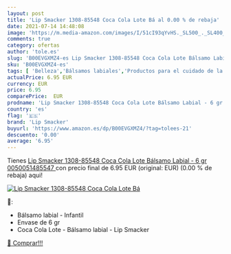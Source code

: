 ```yaml
---
layout: post
title: 'Lip Smacker 1308-85548 Coca Cola Lote Bá al 0.00 % de rebaja'
date: 2021-07-14 14:48:08
image: 'https://m.media-amazon.com/images/I/51cI93qYvHS._SL500_._SL400_.jpg'
comments: true
category: ofertas
author: 'tole.es'
slug: 'B00EVGXMZ4-es Lip Smacker 1308-85548 Coca Cola Lote Bálsamo Labial - 6...'
sku: 'B00EVGXMZ4-es'
tags: [ 'Belleza','Bálsamos labiales','Productos para el cuidado de la piel','Productos para el cuidado de los labios','coca','cola','lip smacker', ]
actualPrice: 6.95 EUR
currency: EUR
price: 6.95
comparePrice:  EUR
prodname: 'Lip Smacker 1308-85548 Coca Cola Lote Bálsamo Labial - 6 gr  0050051485547 '
country: 'es'
flag: '🇪🇸'
brand: 'Lip Smacker'
buyurl: 'https://www.amazon.es/dp/B00EVGXMZ4/?tag=tolees-21'
descuento: '0.00'
average: '6.95'
---
```


Tienes [Lip Smacker 1308-85548 Coca Cola Lote Bálsamo Labial - 6 gr  0050051485547 ](https://www.amazon.es/dp/B00EVGXMZ4/?tag=tolees-21) con precio final de  6.95 EUR (original:  EUR) (0.00 %  de rebaja) aqui!

[![Lip Smacker 1308-85548 Coca Cola Lote Bá](https://m.media-amazon.com/images/I/51cI93qYvHS._SL500_._SL400_.jpg)](https://www.amazon.es/dp/B00EVGXMZ4/?tag=tolees-21)

🔎:

- Bálsamo labial - Infantil
- Envase de 6 gr
- Coca Cola Lote - Bálsamo labial - Lip Smacker

[🛒 Comprar!!!](https://www.amazon.es/dp/B00EVGXMZ4/?tag=tolees-21)
